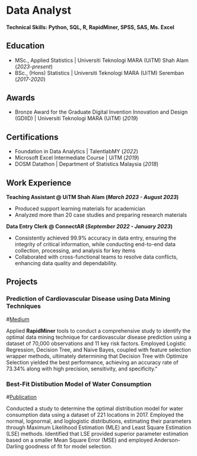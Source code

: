 # Data Analyst

#### Technical Skills: Python, SQL, R, RapidMiner, SPSS, SAS, Ms. Excel

## Education							       		
- MSc., Applied Statistics	| Universiti Teknologi MARA (UiTM) Shah Alam (_2023-present_)	 			        		
- BSc., (Hons) Statistics  | Universiti Teknologi MARA (UiTM) Seremban (_2017-2020_)


## Awards					       		
- Bronze Award for the Graduate Digital Invention Innovation and Design (GDIID) 	| Universiti Teknologi MARA (UiTM) (_2019_)	 			        		


## Certifications						       		
- Foundation in Data Analytics  | TalentlabMY (_2022_)
- Microsoft Excel	Intermediate Course  | UiTM (_2019_)
- DOSM Datathon  | Department of Statistics Malaysia (_2018_)       		


## Work Experience
**Teaching Assistant @ UiTM Shah Alam (_March 2023 - August 2023_)**
- Produced support learning materials for academician
- Analyzed more than 20 case studies and preparing research materials

**Data Entry Clerk @ ConnectAR (_September 2022 - January 2023_)**
- Consistently achieved 99.9% accuracy in data entry, ensuring the integrity of critical information, while conducting end-to-end data collection, processing, and analysis for key items
- Collaborated with cross-functional teams to resolve data conflicts, enhancing data quality and dependability.



## Projects
### Prediction of Cardiovascular Disease using Data Mining Techniques 
#[Medium](https://medium.com/@noriszayyani97/prediction-of-cardiovascular-disease-using-data-mining-techniques-e56fc2d1442a)

Applied **RapidMiner** tools to conduct a comprehensive study to identify the optimal data mining technique for cardiovascular disease prediction using a dataset of 70,000 observations and 11 key risk factors. Employed Logistic Regression, Decision Tree, and Naive Bayes, coupled with feature selection wrapper methods, ultimately determining that Decision Tree with Optimize Selection yielded the best performance, achieving an accuracy rate of 73.34% along with high precision, sensitivity, and specificity."


### Best-Fit Distibution Model of Water Consumption
#[Publication](https://ir.uitm.edu.my/id/eprint/50164/)

Conducted a study to determine the optimal distribution model for water consumption data using a dataset of 221 locations in 2017. Employed the normal, lognormal, and loglogistic distributions, estimating their parameters through Maximum Likelihood Estimation (MLE) and Least Square Estimation (LSE) methods. Identified that LSE provided superior parameter estimation based on a smaller Mean Square Error (MSE) and employed Anderson-Darling goodness of fit for model selection.
